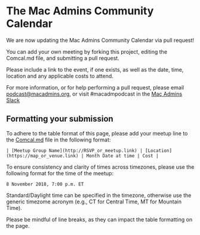 # The Mac Admins Community Calendar

We are now updating the Mac Admins Community Calendar via pull request!

You can add your own meeting by forking this project, editing the Comcal.md file, and submitting a pull request. 

Please include a link to the event, if one exists, as well as the date, time, location and any applicable costs to attend. 

For more information, or for help performing a pull request, please email [podcast@macadmins.org](mailto:podcast@macadmins.org), or visit #macadmpodcast in the [Mac Admins Slack](https://macadmins.slack.com)

## Formatting your submission

To adhere to the table format of this page, please add your meetup line to the [Comcal.md](https://github.com/tbridge/macadminscomcal/blob/master/Comcal.md) file in the following format:

```
| [Meetup Group Name](http://RSVP_or_meetup.link) | [Location](https://map_or_venue.link) | Month Date at time | Cost |
```
To ensure consistency and clarity of times across timezones, please use the following format for the time of the meetup:

```
8 November 2018, 7:00 p.m. ET
```
Standard/Daylight time can be specified in the timezone, otherwise use the generic timezome acronym (e.g., CT for Central Time, MT for Mountain Time).

Please be mindful of line breaks, as they can impact the table formatting on the page.
